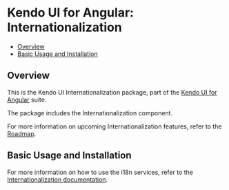 # Kendo UI for Angular: Internationalization

* [Overview](https://github.com/telerik/kendo-angular-intl#overview)
* [Basic Usage and Installation](https://github.com/telerik/kendo-angular-intl#basic-usage-and-installation)

## Overview

This is the Kendo UI Internationalization package, part of the [Kendo UI for Angular](http://www.telerik.com/kendo-angular-ui/) suite.

The package includes the Internationalization component.

For more information on upcoming Internationalization features, refer to the [Roadmap](http://www.telerik.com/kendo-angular-ui/roadmap/).

## Basic Usage and Installation

For more information on how to use the i18n services, refer to the [Internationalization documentation](http://www.telerik.com/kendo-angular-ui/components/internationalization/).
